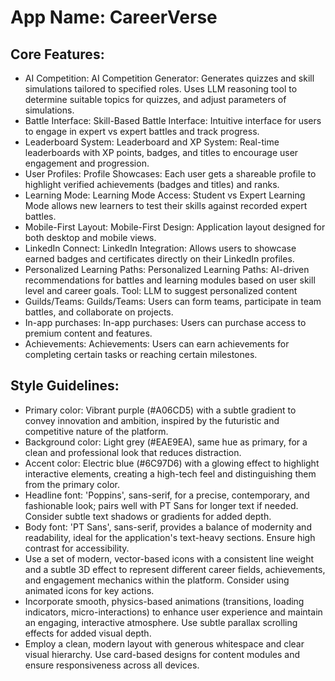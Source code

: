 # **App Name**: CareerVerse

## Core Features:

- AI Competition: AI Competition Generator: Generates quizzes and skill simulations tailored to specified roles. Uses LLM reasoning tool to determine suitable topics for quizzes, and adjust parameters of simulations.
- Battle Interface: Skill-Based Battle Interface: Intuitive interface for users to engage in expert vs expert battles and track progress.
- Leaderboard System: Leaderboard and XP System: Real-time leaderboards with XP points, badges, and titles to encourage user engagement and progression.
- User Profiles: Profile Showcases: Each user gets a shareable profile to highlight verified achievements (badges and titles) and ranks.
- Learning Mode: Learning Mode Access: Student vs Expert Learning Mode allows new learners to test their skills against recorded expert battles.
- Mobile-First Layout: Mobile-First Design: Application layout designed for both desktop and mobile views.
- LinkedIn Connect: LinkedIn Integration: Allows users to showcase earned badges and certificates directly on their LinkedIn profiles.
- Personalized Learning Paths: Personalized Learning Paths: AI-driven recommendations for battles and learning modules based on user skill level and career goals. Tool: LLM to suggest personalized content
- Guilds/Teams: Guilds/Teams: Users can form teams, participate in team battles, and collaborate on projects.
- In-app purchases: In-app purchases: Users can purchase access to premium content and features.
- Achievements: Achievements: Users can earn achievements for completing certain tasks or reaching certain milestones.

## Style Guidelines:

- Primary color: Vibrant purple (#A06CD5) with a subtle gradient to convey innovation and ambition, inspired by the futuristic and competitive nature of the platform.
- Background color: Light grey (#EAE9EA), same hue as primary, for a clean and professional look that reduces distraction.
- Accent color: Electric blue (#6C97D6) with a glowing effect to highlight interactive elements, creating a high-tech feel and distinguishing them from the primary color.
- Headline font: 'Poppins', sans-serif, for a precise, contemporary, and fashionable look; pairs well with PT Sans for longer text if needed. Consider subtle text shadows or gradients for added depth.
- Body font: 'PT Sans', sans-serif, provides a balance of modernity and readability, ideal for the application's text-heavy sections. Ensure high contrast for accessibility.
- Use a set of modern, vector-based icons with a consistent line weight and a subtle 3D effect to represent different career fields, achievements, and engagement mechanics within the platform. Consider using animated icons for key actions.
- Incorporate smooth, physics-based animations (transitions, loading indicators, micro-interactions) to enhance user experience and maintain an engaging, interactive atmosphere. Use subtle parallax scrolling effects for added visual depth.
- Employ a clean, modern layout with generous whitespace and clear visual hierarchy. Use card-based designs for content modules and ensure responsiveness across all devices.